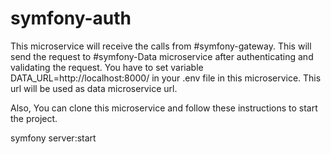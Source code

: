 # symfony-auth

This microservice will receive the calls from #symfony-gateway. This will send the request to #symfony-Data microservice after authenticating and validating the request. You have to set variable DATA_URL=http://localhost:8000/ in your .env file in this microservice. This url will be used as data microservice url.

Also, You can clone this microservice and follow these instructions to start the project.

symfony server:start
